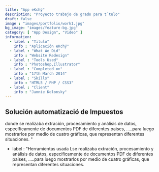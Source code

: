 ```yaml
---
title: "App eKchý"
description: "Proyecto trabajo de grado para t´tulo"
draft: false
image : "images/portfolio/work1.jpg"
bg_image: "images/feature-bg.jpg"
category: [ "App Design", "Video" ]
information:
  - label : "Titulo"
    info : "Aplicación eKchý"
  - label : "What We Did"
    info : "Website Redesign"
  - label : "Tools Used"
    info : "Photoshop,Illustrator"
  - label : "Completed on"
    info : "17th March 2014"
  - label : "Skills"
    info : "HTML5 / PHP / CSS3"
  - label : "Client"
    info : "Jannie Kelonsky"
---
```


## Solución automatizació de Impuestos
 donde se realizaba extración, procesamiento y análisis de datos, específicamente de documentos PDF de diferentes paises, .....para luego mostrarlos por medio de cuatro gráficas, que representan diferentes situaciones. "
  - label : "Herramientas usada
Lse realizaba extración, procesamiento y análisis de datos, específicamente de documentos PDF de diferentes paises, .....para luego mostrarlos por medio de cuatro gráficas, que representan diferentes situaciones.

